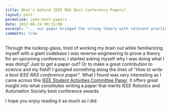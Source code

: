 ```yaml
---
title: What's behind IEEE RAS Best Conference Papers?
layout: post
permalink: ieee-best-papers
date: 2017-06-24 09:15:00
excerpt: "... our paper bridged the strong theory with relevant practice, and made it work on real robots."
comments: true
---
```


Through the looking-glass, tired of working my brain out while familiarizing myself with a giant codebase I was reverse-engineering to prove a theory for an upcoming conference, I started asking myself why I was doing what I was doing? Just to get a paper out? Or to make a great contribution to science and my field? I googled something along the lines of "_How to write a best IEEE RAS conference paper_". What I found was very interesting as I came across this [IEEE Student Activities Committee Paper][ieee-sac]. It offers
great insight into what constitutes writing a paper that merits IEEE Robotics and Automation Society best conference awards.

I hope you enjoy reading it as much as I did.


[ieee-sac]: /assets/ieee-best-paper/best_paper.pdf
